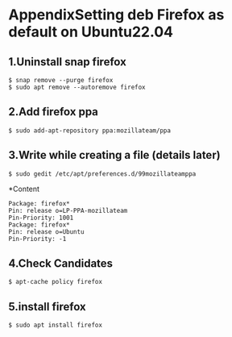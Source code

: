 # AppendixSetting deb Firefox as default on Ubuntu22.04

## 1.Uninstall snap firefox

    $ snap remove --purge firefox
    $ sudo apt remove --autoremove firefox

## 2.Add firefox ppa

    $ sudo add-apt-repository ppa:mozillateam/ppa

## 3.Write while creating a file (details later)

    $ sudo gedit /etc/apt/preferences.d/99mozillateamppa

 *Content

    Package: firefox*
    Pin: release o=LP-PPA-mozillateam
    Pin-Priority: 1001
    Package: firefox*
    Pin: release o=Ubuntu
    Pin-Priority: -1

## 4.Check Candidates

    $ apt-cache policy firefox

## 5.install firefox

    $ sudo apt install firefox
